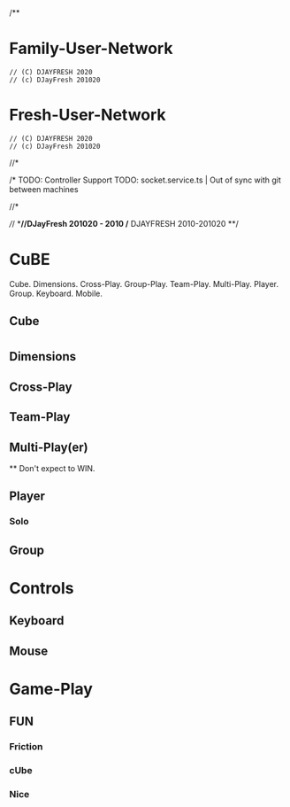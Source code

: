 /**

# Family-User-Network
    // (C) DJAYFRESH 2020
    // (c) DJayFresh 201020
# Fresh-User-Network
    // (C) DJAYFRESH 2020
    // (c) DJayFresh 201020
//*


/*
TODO: Controller Support
TODO: socket.service.ts | Out of sync with git between machines



//*


*/*/
***//DJayFresh 201020 - 2010 
/**
DJAYFRESH 2010-201020
**/

# CuBE
 Cube. Dimensions. Cross-Play. Group-Play. Team-Play. Multi-Play. Player. Group. Keyboard. Mobile. 

## Cube
  #

## Dimensions

## Cross-Play

## Team-Play

## Multi-Play(er)

** Don't expect to WIN.

## Player 

### Solo

## Group

# Controls

## Keyboard

## Mouse

# Game-Play

## FUN

### Friction

### cUbe

### Nice


